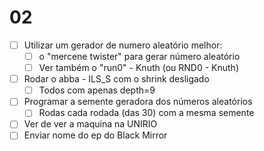 # 02

* [ ] Utilizar um gerador de numero aleatório melhor:
    * [ ] o "mercene twister" para gerar número aleatório
    * [ ] Ver também o "run0" - Knuth (ou RND0 - Knuth)
* [ ] Rodar o abba - ILS_S com o shrink desligado
    * [ ] Todos com apenas depth=9
* [ ] Programar a semente geradora dos números aleatórios
    * [ ] Rodas cada rodada (das 30) com a mesma semente
* [ ] Ver de ver a maquina na UNIRIO
* [ ] Enviar nome do ep do Black Mirror